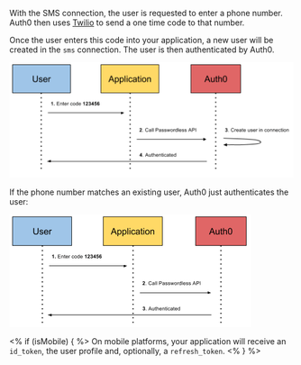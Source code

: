 With the SMS connection, the user is requested to enter a phone number. Auth0 then uses [Twilio](http://www.twilio.com) to send a one time code to that number.

Once the user enters this code into your application, a new user will be created in the `sms` connection. The user is then authenticated by Auth0.

![](/media/articles/connections/passwordless/passwordless-create-user-flow.png)

If the phone number matches an existing user, Auth0 just authenticates the user:

![](/media/articles/connections/passwordless/passwordless-authenticated-flow.png)

<% if (isMobile) { %> 
On mobile platforms, your application will receive an `id_token`, the user profile and, optionally, a `refresh_token`.
<% } %>